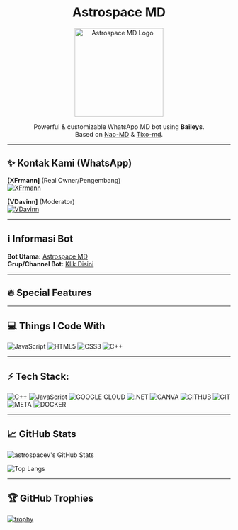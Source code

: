 <h1 align="center">Astrospace MD</h1>

<p align="center">
  <img src="https://i.ibb.co/VvZGPXr/astrospacelogo.png" alt="Astrospace MD Logo" width="200"/>
</p>

<p align="center">
  Powerful & customizable WhatsApp MD bot using <b>Baileys</b>.<br>
  Based on <a href="https://github.com/Nao-MD">Nao-MD</a> & <a href="https://github.com/Tiooxy/Tixo-md">Tixo-md</a>.
</p>

---

## ✨ Kontak Kami (WhatsApp)

**[XFrmann]** (Real Owner/Pengembang)  
[![XFrmann](https://img.shields.io/badge/XFrmann-25D366?style=flat&logo=whatsapp&logoColor=white)](https://wa.me/19419318284)

**[VDavinn]** (Moderator)  
[![VDavinn](https://img.shields.io/badge/VDavinn-25D366?style=flat&logo=whatsapp&logoColor=white)](https://wa.me/639483849927)

---

## ℹ️ Informasi Bot

**Bot Utama:** [Astrospace MD](https://wa.me/62857059457516)  
**Grup/Channel Bot:** [Klik Disini](https://whatsapp.com/channel/0029VaVguZr5q08f0z5C8g1u)

---

## 🔥 Special Features

---

## 💻 Things I Code With

![JavaScript](https://img.shields.io/badge/-JavaScript-black?style=flat-square&logo=javascript)
![HTML5](https://img.shields.io/badge/-HTML5-E34F26?style=flat-square&logo=html5&logoColor=white)
![CSS3](https://img.shields.io/badge/-CSS3-1572B6?style=flat-square&logo=css3)
![C++](https://img.shields.io/badge/-C++-00599C?style=flat-square&logo=cplusplus)

---

## ⚡ Tech Stack:

![C++](https://img.shields.io/badge/C++-00599C?style=for-the-badge&logo=c%2B%2B&logoColor=white)
![JavaScript](https://img.shields.io/badge/JAVASCRIPT-F7DF1E?style=for-the-badge&logo=javascript&logoColor=black)
![GOOGLE CLOUD](https://img.shields.io/badge/GOOGLECLOUD-4285F4?style=for-the-badge&logo=googlecloud&logoColor=white)
![.NET](https://img.shields.io/badge/.NET-512BD4?style=for-the-badge&logo=dotnet&logoColor=white)
![CANVA](https://img.shields.io/badge/CANVA-00C4CC?style=for-the-badge&logo=canva&logoColor=white)
![GITHUB](https://img.shields.io/badge/GITHUB-181717?style=for-the-badge&logo=github&logoColor=white)
![GIT](https://img.shields.io/badge/GIT-F05032?style=for-the-badge&logo=git&logoColor=white)
![META](https://img.shields.io/badge/META-000000?style=for-the-badge&logo=meta&logoColor=white)
![DOCKER](https://img.shields.io/badge/DOCKER-2496ED?style=for-the-badge&logo=docker&logoColor=white)

---

## 📈 GitHub Stats

![astrospacev's GitHub Stats](https://github-readme-stats.vercel.app/api?username=astrospacev&show_icons=true&theme=tokyonight)

![Top Langs](https://github-readme-stats.vercel.app/api/top-langs/?username=astrospacev&layout=compact&theme=tokyonight)

---

## 🏆 GitHub Trophies

[![trophy](https://github-profile-trophy.vercel.app/?username=astrospacev&theme=onestar&margin-w=10)](https://github.com/ryo-ma/github-profile-trophy)
